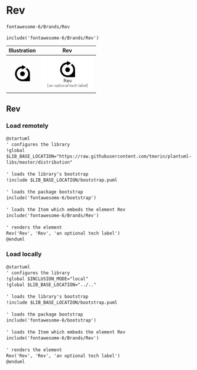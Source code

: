 # Rev


```text
fontawesome-6/Brands/Rev
```

```text
include('fontawesome-6/Brands/Rev')
```



| Illustration | Rev |
| :---: | :---: |
| ![illustration for Illustration](../../fontawesome-6/Brands/Rev.png) | ![illustration for Rev](../../fontawesome-6/Brands/Rev.Local.png) |




## Rev

### Load remotely
```plantuml
@startuml
' configures the library
!global $LIB_BASE_LOCATION="https://raw.githubusercontent.com/tmorin/plantuml-libs/master/distribution"

' loads the library's bootstrap
!include $LIB_BASE_LOCATION/bootstrap.puml

' loads the package bootstrap
include('fontawesome-6/bootstrap')

' loads the Item which embeds the element Rev
include('fontawesome-6/Brands/Rev')

' renders the element
Rev('Rev', 'Rev', 'an optional tech label')
@enduml
```

### Load locally
```plantuml
@startuml
' configures the library
!global $INCLUSION_MODE="local"
!global $LIB_BASE_LOCATION="../.."

' loads the library's bootstrap
!include $LIB_BASE_LOCATION/bootstrap.puml

' loads the package bootstrap
include('fontawesome-6/bootstrap')

' loads the Item which embeds the element Rev
include('fontawesome-6/Brands/Rev')

' renders the element
Rev('Rev', 'Rev', 'an optional tech label')
@enduml
```

